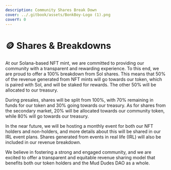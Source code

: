 ```yaml
---
description: Community Shares Break Down
cover: ../.gitbook/assets/BonkBoy-Logo (1).png
coverY: 0
---
```


# 🪙 Shares & Breakdowns

At our Solana-based NFT mint, we are committed to providing our community with a transparent and rewarding experience. To this end, we are proud to offer a 100% breakdown from Sol shares. This means that 50% of the revenue generated from NFT mints will go towards our token, which is paired with Sol, and will be staked for rewards. The other 50% will be allocated to our treasury.

During presales, shares will be split from 100%, with 70% remaining in funds for our token and 30% going towards our treasury. As for shares from the secondary market, 20% will be allocated towards our community token, while 80% will go towards our treasury.

In the near future, we will be hosting a monthly event for both our NFT holders and non-holders, and more details about this will be shared in our IRL event plans. Shares generated from events in real life (IRL) will also be included in our revenue breakdown.

We believe in fostering a strong and engaged community, and we are excited to offer a transparent and equitable revenue sharing model that benefits both our token holders and the Mud Dudes DAO as a whole.

